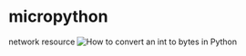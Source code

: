 # micropython
network resource
![How to convert an int to bytes in Python](https://www.adamsmith.haus/python/answers/how-to-convert-an-int-to-bytes-in-python)

